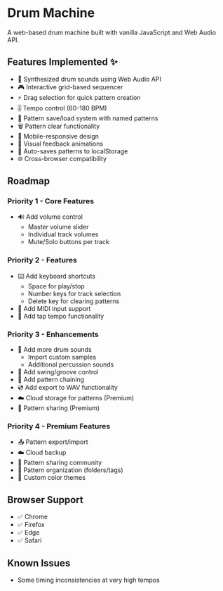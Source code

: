 # Drum Machine

A web-based drum machine built with vanilla JavaScript and Web Audio API.

## Features Implemented ✨
- 🎵 Synthesized drum sounds using Web Audio API
- 🎮 Interactive grid-based sequencer
- ⚡ Drag selection for quick pattern creation
- 🎚️ Tempo control (60-180 BPM)
- 💾 Pattern save/load system with named patterns
- 🗑️ Pattern clear functionality
- 📱 Mobile-responsive design
- 🎨 Visual feedback animations
- 🔄 Auto-saves patterns to localStorage
- 🌐 Cross-browser compatibility

## Roadmap

### Priority 1 - Core Features
- 🔊 Add volume control
  - Master volume slider
  - Individual track volumes
  - Mute/Solo buttons per track

### Priority 2 - Features
- ⌨️ Add keyboard shortcuts
  - Space for play/stop
  - Number keys for track selection
  - Delete key for clearing patterns
- 🎹 Add MIDI input support
- 🎯 Add tap tempo functionality

### Priority 3 - Enhancements
- 🥁 Add more drum sounds
  - Import custom samples
  - Additional percussion sounds
- 🎯 Add swing/groove control
- 🔄 Add pattern chaining
- 💿 Add export to WAV functionality
- ☁️ Cloud storage for patterns (Premium)
- 🔗 Pattern sharing (Premium)

### Priority 4 - Premium Features
- 📤 Pattern export/import
- ☁️ Cloud backup
- 🤝 Pattern sharing community
- 📂 Pattern organization (folders/tags)
- 🎨 Custom color themes

## Browser Support
- ✅ Chrome
- ✅ Firefox
- ✅ Edge
- ✅ Safari

## Known Issues
- Some timing inconsistencies at very high tempos